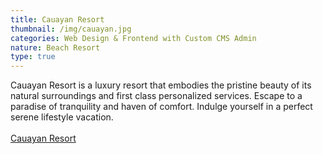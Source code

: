```yaml
---
title: Cauayan Resort
thumbnail: /img/cauayan.jpg
categories: Web Design & Frontend with Custom CMS Admin
nature: Beach Resort
type: true
---
```

Cauayan Resort is a luxury resort that embodies the pristine beauty of its natural surroundings and first class personalized services. Escape to a paradise of tranquility and haven of comfort. Indulge yourself in a perfect serene lifestyle vacation.\
\
[Cauayan Resort](https://cauayan.netlify.com/)
